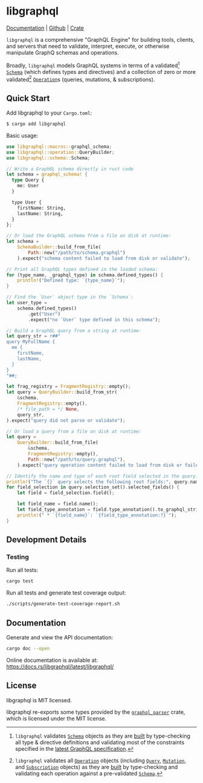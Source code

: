libgraphql
==========

[Documentation](https://docs.rs/libgraphql) |
[Github](https://github.com/jeffmo/libgraphql) |
[Crate](https://crates.io/crates/libgraphql)

`libgraphql` is a comprehensive "GraphQL Engine" for building tools, clients,
and servers that need to validate, interpret, execute, or otherwise
manipulate GraphQ schemas and operations.

Broadly, `libgraphql` models GraphQL systems in terms of a validated[^1]
[`Schema`](https://docs.rs/libgraphql/latest/libgraphql/schema/struct.Schema.html)
(which defines types and directives) and a collection of zero or more validated[^2]
[`Operation`](https://docs.rs/libgraphql/latest/libgraphql/operation/enum.Operation.html)s
(queries, mutations, & subscriptions).

[^1]: `libgraphql` validates
[`Schema`](https://docs.rs/libgraphql/latest/libgraphql/schema/struct.Schema.html)
objects as they are 
[built](https://docs.rs/libgraphql/latest/libgraphql/schema/struct.SchemaBuilder.html)
by type-checking all type & directive definitions and validating most of the
constraints specified in the 
[latest GraphQL specification](https://spec.graphql.org/September2025/).

[^2]: `libgraphql` validates all
[`Operation`](https://docs.rs/libgraphql/latest/libgraphql/operation/enum.Operation.html)
objects (including
[`Query`](https://docs.rs/libgraphql/latest/libgraphql/operation/struct.Query.html), 
[`Mutation`](https://docs.rs/libgraphql/latest/libgraphql/operation/struct.Mutation.html),
and
[`Subscription`](https://docs.rs/libgraphql/latest/libgraphql/operation/struct.Subscription.html)
objects) as they are
[built](https://docs.rs/libgraphql/latest/libgraphql/operation/struct.OperationBuilder.html)
by type-checking and validating each operation against a pre-validated
[`Schema`](https://docs.rs/libgraphql/latest/libgraphql/schema/struct.Schema.html).

## Quick Start

Add libgraphql to your `Cargo.toml`:

```bash
$ cargo add libgraphql
```

Basic usage:

```rust
use libgraphql::macros::graphql_schema;
use libgraphql::operation::QueryBuilder;
use libgraphql::schema::Schema;

// Write a GraphQL schema directly in rust code
let schema = graphql_schema! {
  type Query {
    me: User
  }

  type User {
    firstName: String,
    lastName: String,
  }
};

// Or load the GraphQL schema from a file on disk at runtime:
let schema = 
    SchemaBuilder::build_from_file(
        Path::new("/path/to/schema.graphql")
    ).expect("schema content failed to load from disk or validate");

// Print all GraphQL types defined in the loaded schema:
for (type_name, _graphql_type) in schema.defined_types() {
    println!("Defined type: `{type_name}`");
}

// Find the `User` object type in the `Schema`:
let user_type = 
    schema.defined_types()
        .get("User")
        .expect("no `User` type defined in this schema");

// Build a GraphQL query from a string at runtime:
let query_str = r##"
query MyFullName {
  me {
    firstName,
    lastName,
  }
}
"##;

let frag_registry = FragmentRegistry::empty();
let query = QueryBuilder::build_from_str(
    &schema, 
    FragmentRegistry::empty(), 
    /* file_path = */ None,
    query_str,
).expect("query did not parse or validate");

// Or load a query from a file on disk at runtime:
let query = 
    QueryBuilder::build_from_file(
        &schema, 
        FragmentRegistry::empty(),
        Path::new("/path/to/query.graphql"),
    ).expect("query operation content failed to load from disk or failed to validate");

// Identify the name and type of each root field selected in the query:
println!("The `{}` query selects the following root fields:", query.name());
for field_selection in query.selection_set().selected_fields() {
    let field = field_selection.field();

    let field_name = field.name();
    let field_type_annotation = field.type_annotation().to_graphql_string();
    println!(" * `{field_name}`: `{field_type_annotation:?}`");
}
```

## Development Details

### **Testing**

Run all tests:

```bash
cargo test
```

Run all tests and generate test coverage output:

```bash
./scripts/generate-test-coverage-report.sh
```

## Documentation

Generate and view the API documentation:

```bash
cargo doc --open
```

Online documentation is available at: https://docs.rs/libgraphql/latest/libgraphql/

## License

libgraphql is MIT licensed.

libgraphql re-exports some types provided by the [`graphql_parser`](https://github.com/graphql-rust/graphql-parser) crate, which is licensed under the MIT license.
